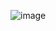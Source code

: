 ![image](https://github.com/TomoyaOka/standard_template_three.js/assets/73698770/398ceae7-62b9-4e2f-9343-194032a12f9a)